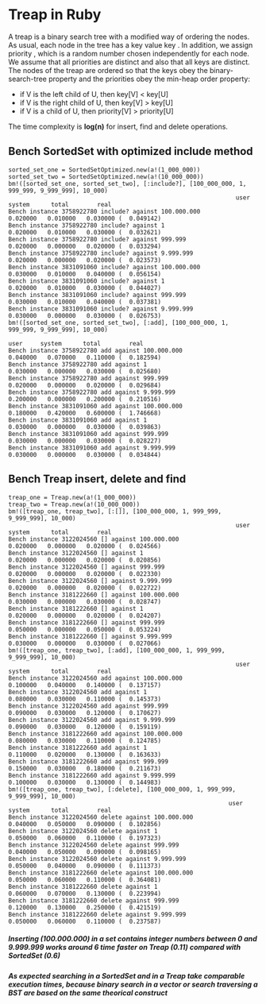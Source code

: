 # Treap in Ruby
<p>A treap is a binary search tree with a modified way of ordering the nodes.
As usual, each node in the tree has a key value key . In addition, we assign priority , which is a random number chosen independently for each node.
We assume that all priorities are distinct and also that all keys are distinct. 
The nodes of the treap are ordered so that the keys obey the binary-search-tree property and the priorities obey the min-heap order property:</p>

* if V is the left child of U, then key[V] < key[U]
* if V is the right child of U, then key[V] > key[U]
* if V is a child of U, then priority[V] > priority[U]


The time complexity is **log(n)** for insert, find and delete operations.


## Bench SortedSet with optimized include method

```console
sorted_set_one = SortedSetOptimized.new(a!(1_000_000))
sorted_set_two = SortedSetOptimized.new(a!(10_000_000))
bm!([sorted_set_one, sorted_set_two], [:include?], [100_000_000, 1, 999_999, 9_999_999], 10_000)
                                                                user     system      total        real
Bench instance 3758922780 include? against 100.000.000         0.020000   0.010000   0.030000 (  0.049142)
Bench instance 3758922780 include? against 1                   0.020000   0.010000   0.030000 (  0.032621)
Bench instance 3758922780 include? against 999.999             0.020000   0.000000   0.020000 (  0.033294)
Bench instance 3758922780 include? against 9.999.999           0.020000   0.000000   0.020000 (  0.023573)
Bench instance 3831091060 include? against 100.000.000         0.030000   0.010000   0.040000 (  0.056154)
Bench instance 3831091060 include? against 1                   0.020000   0.010000   0.030000 (  0.044027)
Bench instance 3831091060 include? against 999.999             0.030000   0.010000   0.040000 (  0.037381)
Bench instance 3831091060 include? against 9.999.999           0.030000   0.000000   0.030000 (  0.026753)
bm!([sorted_set_one, sorted_set_two], [:add], [100_000_000, 1, 999_999, 9_999_999], 10_000)
                                                                   user     system      total        real
Bench instance 3758922780 add against 100.000.000              0.040000   0.070000   0.110000 (  0.182594)
Bench instance 3758922780 add against 1                        0.030000   0.000000   0.030000 (  0.025680)
Bench instance 3758922780 add against 999.999                  0.020000   0.000000   0.020000 (  0.029684)
Bench instance 3758922780 add against 9.999.999                0.200000   0.000000   0.200000 (  0.210516)
Bench instance 3831091060 add against 100.000.000              0.180000   0.420000   0.600000 (  1.746668)
Bench instance 3831091060 add against 1                        0.030000   0.000000   0.030000 (  0.039863)
Bench instance 3831091060 add against 999.999                  0.030000   0.000000   0.030000 (  0.028227)
Bench instance 3831091060 add against 9.999.999                0.030000   0.000000   0.030000 (  0.034844)
```

## Bench Treap insert, delete and find

```console
treap_one = Treap.new(a!(1_000_000))
treap_two = Treap.new(a!(10_000_000))
bm!([treap_one, treap_two], [:[]], [100_000_000, 1, 999_999, 9_999_999], 10_000)
                                                                user     system      total        real
Bench instance 3122024560 [] against 100.000.000               0.020000   0.000000   0.020000 (  0.024566)
Bench instance 3122024560 [] against 1                         0.020000   0.000000   0.020000 (  0.020856)
Bench instance 3122024560 [] against 999.999                   0.020000   0.000000   0.020000 (  0.022330)
Bench instance 3122024560 [] against 9.999.999                 0.020000   0.000000   0.020000 (  0.022722)
Bench instance 3181222660 [] against 100.000.000               0.030000   0.000000   0.030000 (  0.028747)
Bench instance 3181222660 [] against 1                         0.020000   0.000000   0.020000 (  0.024207)
Bench instance 3181222660 [] against 999.999                   0.050000   0.000000   0.050000 (  0.053224)
Bench instance 3181222660 [] against 9.999.999                 0.030000   0.000000   0.030000 (  0.027066)
bm!([treap_one, treap_two], [:add], [100_000_000, 1, 999_999, 9_999_999], 10_000)
                                                                user     system      total        real
Bench instance 3122024560 add against 100.000.000              0.100000   0.040000   0.140000 (  0.137157)
Bench instance 3122024560 add against 1                        0.080000   0.030000   0.110000 (  0.145373)
Bench instance 3122024560 add against 999.999                  0.090000   0.030000   0.120000 (  0.170627)
Bench instance 3122024560 add against 9.999.999                0.090000   0.030000   0.120000 (  0.159119)
Bench instance 3181222660 add against 100.000.000              0.080000   0.030000   0.110000 (  0.124785)
Bench instance 3181222660 add against 1                        0.110000   0.020000   0.130000 (  0.163633)
Bench instance 3181222660 add against 999.999                  0.150000   0.030000   0.180000 (  0.211673)
Bench instance 3181222660 add against 9.999.999                0.100000   0.030000   0.130000 (  0.144983)
bm!([treap_one, treap_two], [:delete], [100_000_000, 1, 999_999, 9_999_999], 10_000)
                                                              user     system      total        real
Bench instance 3122024560 delete against 100.000.000           0.040000   0.050000   0.090000 (  0.102856)
Bench instance 3122024560 delete against 1                     0.050000   0.060000   0.110000 (  0.197323)
Bench instance 3122024560 delete against 999.999               0.040000   0.050000   0.090000 (  0.098165)
Bench instance 3122024560 delete against 9.999.999             0.050000   0.040000   0.090000 (  0.111373)
Bench instance 3181222660 delete against 100.000.000           0.050000   0.060000   0.110000 (  0.364081)
Bench instance 3181222660 delete against 1                     0.060000   0.070000   0.130000 (  0.223994)
Bench instance 3181222660 delete against 999.999               0.120000   0.130000   0.250000 (  0.421519)
Bench instance 3181222660 delete against 9.999.999             0.050000   0.060000   0.110000 (  0.237587)
```

##### Inserting (100.000.000) in a set contains integer numbers between 0 and 9.999.999 works around 6 time faster on Treap (0.11) compared with SortedSet (0.6)
##### As expected searching in a SortedSet and in a Treap take comparable execution times, because binary search in a vector or search traversing a BST are based on the same theorical construct
